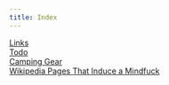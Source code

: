 ```yaml
---
title: Index
---
```


[Links](/wiki/links.html)  
[Todo](/wiki/todo.html)  
[Camping Gear](/wiki/camping-gear.html)  
[Wikipedia Pages That Induce a Mindfuck](/wiki/wikipedia-pages-that-induce-mindfucks.html)
